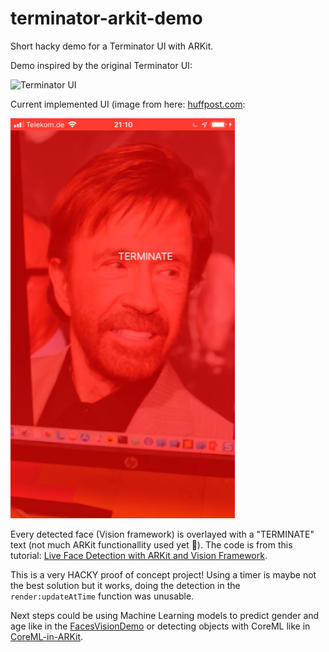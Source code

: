 # terminator-arkit-demo
Short hacky demo for a Terminator UI with ARKit.

Demo inspired by the original Terminator UI:

![Terminator UI](http://2.bp.blogspot.com/-c4Zp2vg_atY/Vb4ZW6GXSbI/AAAAAAAACwM/JUPaeZtDHJU/s1600/terminator_vision-550x235.jpg)

Current implemented UI (image from here: [huffpost.com](http://i.huffpost.com/gen/1044790/thumbs/o-CHUCK-NORRIS-facebook.jpg):

![Terminator Demo UI](./chuck-norris.png)

Every detected face (Vision framework) is overlayed with a "TERMINATE" text (not much ARKit functionallity used yet 🙈). The code is from this tutorial: [Live Face Detection with ARKit and Vision Framework](https://medium.com/@Yanni_P/ios-tutorial-live-face-detection-with-arkit-and-vision-frameworks-dab62305cd0e).

This is a very HACKY proof of concept project! Using a timer is maybe not the best solution but it works, doing the detection in the `render:updateAtTime` function was unusable. 

Next steps could be using Machine Learning models to predict gender and age like in the [FacesVisionDemo](https://github.com/cocoa-ai/FacesVisionDemo) or detecting objects with CoreML like in [CoreML-in-ARKit](https://github.com/hanleyweng/CoreML-in-ARKit). 
